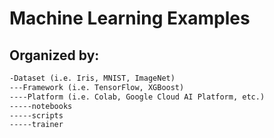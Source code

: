 # Machine Learning Examples
## Organized by:

```markdown
-Dataset (i.e. Iris, MNIST, ImageNet)
---Framework (i.e. TensorFlow, XGBoost)
----Platform (i.e. Colab, Google Cloud AI Platform, etc.)
-----notebooks
-----scripts
-----trainer

```
